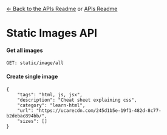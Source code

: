 [<- Back to the APIs Readme](../docs/README.md) or [APIs Readme](../README.md)

# Static Images API

#### Get all images
```
GET: static/image/all
```

#### Create single image
```
{
    "tags": "html, js, jsx",
    "description": "Cheat sheet explaining css",
    "category": "learn-html",
    "url": "https://ucarecdn.com/245d1b5e-19f1-482d-8c77-b2debac894bb/",
    "sizes": []
}
```